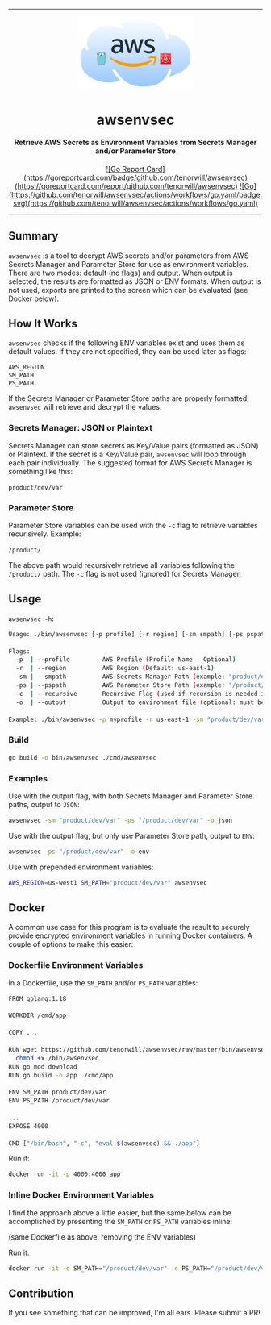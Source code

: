 <hr>
<p align="center">
  <img src="reference/awsenvsec.png" width=231px >
</p>
<h1 align="center">awsenvsec</h1>
<h4 align="center">Retrieve AWS Secrets as Environment Variables from Secrets Manager and/or Parameter Store</h4>
<div align="center">
<a href="">![Go Report Card](https://goreportcard.com/badge/github.com/tenorwill/awsenvsec)(https://goreportcard.com/report/github.com/tenorwill/awsenvsec)</a>
<a href="">![Go](https://github.com/tenorwill/awsenvsec/actions/workflows/go.yaml/badge.svg)(https://github.com/tenorwill/awsenvsec/actions/workflows/go.yaml)</a>
</div>
<hr>

## Summary
`awsenvsec` is a tool to decrypt AWS secrets and/or parameters from AWS Secrets Manager and Parameter Store for use as environment variables. There are two modes: default (no flags) and output. When output is selected, the results are formatted as JSON or ENV formats. When output is not used, exports are printed to the screen which can be evaluated (see Docker below). 


## How It Works
`awsenvsec` checks if the following ENV variables exist and uses them as default values. If they are not specified, they can be used later as flags:

```
AWS_REGION
SM_PATH
PS_PATH
```

If the Secrets Manager or Parameter Store paths are properly formatted, `awsenvsec` will retrieve and decrypt the values.

### Secrets Manager: JSON or Plaintext
Secrets Manager can store secrets as Key/Value pairs (formatted as JSON) or Plaintext. If the secret is a Key/Value pair, `awsenvsec` will loop through each pair individually. The suggested format for AWS Secrets Manager is something like this:

`product/dev/var`

### Parameter Store
Parameter Store variables can be used with the `-c` flag to retrieve variables recurisively. Example:

`/product/`

The above path would recursively retrieve all variables following the `/product/` path. The `-c` flag is not used (ignored) for Secrets Manager.

## Usage

`awsenvsec -h`:

```bash
Usage: ./bin/awsenvsec [-p profile] [-r region] [-sm smpath] [-ps pspath] [-c recursive] [-o output]

Flags:
  -p  | --profile         AWS Profile (Profile Name - Optional)
  -r  | --region          AWS Region (Default: us-east-1)
  -sm | --smpath          AWS Secrets Manager Path (example: "product/dev/var")
  -ps | --pspath          AWS Parameter Store Path (example: "/product/dev/var")
  -c  | --recursive       Recursive Flag (used if recursion is needed in Parameter Store)
  -o  | --output          Output to environment file (optional: must be either "env" or "json")

Example: ./bin/awsenvsec -p myprofile -r us-east-1 -sm "product/dev/var" -ps "/product/dev/var" -c -o json

```

### Build
```bash
go build -o bin/awsenvsec ./cmd/awsenvsec
```

### Examples
Use with the output flag, with both Secrets Manager and Parameter Store paths, output to `JSON`:

```bash
awsenvsec -sm "product/dev/var" -ps "/product/dev/var" -o json
```

Use with the output flag, but only use Parameter Store path, output to `ENV`:

```bash
awsenvsec -ps "/product/dev/var" -o env
```

Use with prepended environment variables:

```bash
AWS_REGION=us-west1 SM_PATH="product/dev/var" awsenvsec 
```

## Docker
A common use case for this program is to evaluate the result to securely provide encrypted environment variables in running Docker containers. A couple of options to make this easier:

### Dockerfile Environment Variables

In a Dockerfile, use the `SM_PATH` and/or `PS_PATH` variables:

```bash
FROM golang:1.18

WORKDIR /cmd/app

COPY . .

RUN wget https://github.com/tenorwill/awsenvsec/raw/master/bin/awsenvsec-linux-amd64 -O /bin/awsenvsec && \
  chmod +x /bin/awsenvsec
RUN go mod download
RUN go build -o app ./cmd/app

ENV SM_PATH product/dev/var
ENV PS_PATH /product/dev/var

...
EXPOSE 4000

CMD ["/bin/bash", "-c", "eval $(awsenvsec) && ./app"]

```

Run it:

```bash
docker run -it -p 4000:4000 app
```

### Inline Docker Environment Variables

I find the approach above a little easier, but the same below can be accomplished by presenting the `SM_PATH` or `PS_PATH` variables inline:

(same Dockerfile as above, removing the ENV variables)

Run it:

```bash
docker run -it -e SM_PATH="/product/dev/var" -e PS_PATH="/product/dev/var" -p 4000:4000 app
```

## Contribution
If you see something that can be improved, I'm all ears. Please submit a PR!
